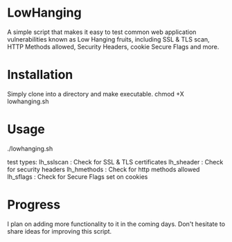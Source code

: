 # LowHanging
A simple script that makes it easy to test common web application vulnerabilities known as Low Hanging fruits,  including SSL &amp; TLS scan, HTTP Methods allowed, Security Headers, cookie Secure Flags and more.

# Installation
Simply clone into a directory and make executable.
chmod +X lowhanging.sh

# Usage
./lowhanging.sh <test> <hostsfiles> 

test types:
lh_sslscan : Check for SSL & TLS certificates
lh_sheader : Check for security headers
lh_hmethods : Check for http methods allowed
lh_sflags : Check for Secure Flags set on cookies

# Progress
I plan on adding more functionality to it in the coming days.
Don't hesitate to share ideas for improving this script.
